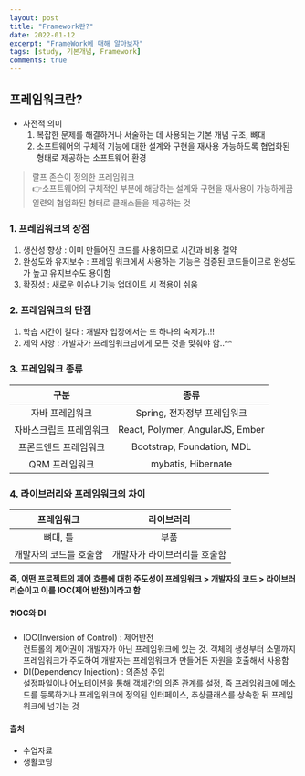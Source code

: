 ```yaml
---
layout: post
title: "Framework란?"
date: 2022-01-12
excerpt: "FrameWork에 대해 알아보자"
tags: [study, 기본개념, Framework]
comments: true
---
```



## 프레임워크란?
 - 사전적 의미<br>
	1) 복잡한 문제를 해결하거나 서술하는 데 사용되는 기본 개념 구조, 뼈대<br>
	2) 소프트웨어의 구체적 기능에 대한 설계와 구현을 재사용 가능하도록 협업화된 형태로 제공하는 소프트웨어 환경<br>
 > 랄프 존슨이 정의한 프레임워크<br>
	👉소프트웨어의 구체적인 부분에 해당하는 설계와 구현을 재사용이 가능하게끔 일련의 협업화된 형태로 클래스들을 제공하는 것
 
### 1. 프레임워크의 장점 
 1. 생산성 향상 : 이미 만들어진 코드를 사용하므로 시간과 비용 절약
 2. 완성도와 유지보수 : 프레임 워크에서 사용하는 기능은 검증된 코드들이므로 완성도가 높고 유지보수도 용이함
 3. 확장성 : 새로운 이슈나 기능 업데이트 시 적용이 쉬움

### 2. 프레임워크의 단점
 1. 학습 시간이 길다 : 개발자 입장에서는 또 하나의 숙제가..!!
 2. 제약 사항 : 개발자가 프레임워크님에게 모든 것을 맞춰야 함..^^ 


### 3. 프레임워크 종류

 |구분|종류|
 |:---:|:---:|
 |자바 프레임워크| Spring, 전자정부 프레임워크 |
 |자바스크립트 프레임워크| React, Polymer, AngularJS, Ember | 
 |프론트엔드 프레임워크| Bootstrap, Foundation, MDL |
 |QRM 프레임워크| mybatis, Hibernate |


### 4. 라이브러리와 프레임워크의 차이 

 |프레임워크|라이브러리|
 |:---:|:---:|
 |뼈대, 틀|부품|
 |개발자의 코드를 호출함|개발자가 라이브러리를 호출함|

 <b> 즉, 어떤 프로젝트의 제어 흐름에 대한 주도성이 프레임워크 > 개발자의 코드 > 라이브러리순이고 이를 IOC(제어 반전)이라고 함 </b>
 

#### ❓IOC와 DI
 - IOC(Inversion of Control) : 제어반전<br> 컨트롤의 제어권이 개발자가 아닌 프레임워크에 있는 것. 객체의 생성부터 소멸까지 프레임워크가 주도하여 개발자는 프레임워크가 만들어둔 자원을 호출해서 사용함
 - DI(Dependency Injection) : 의존성 주입<br> 설정파일이나 어노테이션을 통해 객체간의 의존 관계를 설정, 즉 프레임워크에 메소드를 등록하거나 프레임워크에 정의된 인터페이스, 추상클래스를 상속한 뒤 프레임워크에 넘기는 것
 



#### 출처

  - 수업자료
  - 생활코딩



